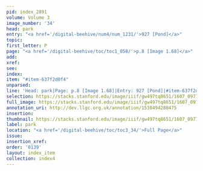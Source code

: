 ```yaml
---
pid: index_2891
volume: Volume 3
image_number: '34'
head: park
entry: "<a href='/digital-beehive/num4/num_1231/'>927 [Pond]</a>"
topic:
first_letter: P
page: "<a href='/digital-beehive/toc/toc1_058/'>p.8 [Image 1.68]</a>"
add:
xref:
see:
index:
item: "#item-637f2d0f4"
unparsed:
line: 'Head: park|Page: p.8 [Image 1.68]|Entry: 927 [Pond]|#item-637f2d0f4'
selection: https://stacks.stanford.edu/image/iiif/gw497tq8651/1607_0977/1127,2008,606,215/full/0/default.jpg
full_image: https://stacks.stanford.edu/image/iiif/gw497tq8651/1607_0977/full/full/0/default.jpg
annotation_uri: http://dev.llgc.org.uk/annotation/1538494288475
insertion:
thumbnail: https://stacks.stanford.edu/image/iiif/gw497tq8651/1607_0977/1127,2008,606,215/150,/0/default.jpg
label: park
location: "<a href='/digital-beehive/toc/toc3_34/'>Full Page</a>"
issue:
insertion_xref:
order: '0139'
layout: index_item
collection: index4
---
```

